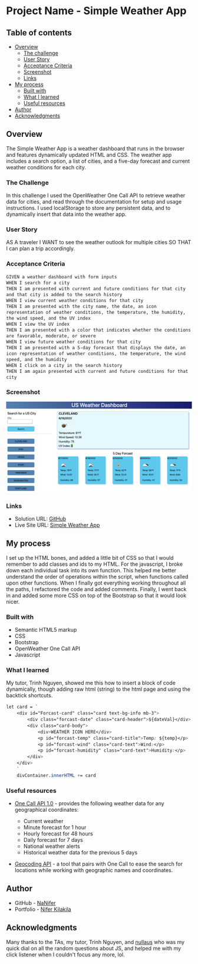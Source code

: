 # Project Name - Simple Weather App

## Table of contents

- [Overview](#overview)
  - [The challenge](#the-challenge)
  - [User Story](#user-story)
  - [Acceptance Criteria](#acceptance-criteria)
  - [Screenshot](#screenshot)
  - [Links](#links)
- [My process](#my-process)
  - [Built with](#built-with)
  - [What I learned](#what-i-learned)
  - [Useful resources](#useful-resources)
- [Author](#author)
- [Acknowledgments](#acknowledgments)


## Overview
The Simple Weather App is a weather dashboard that runs in the browser and features dynamically updated HTML and CSS. The weather app includes a search option, a list of cities, and a five-day forecast and current weather conditions for each city.

### The Challenge

In this challenge I used the OpenWeather One Call API to retrieve weather data for cities, and read through the documentation for setup and usage instructions. I used localStorage to store any persistent data, and to dynamically insert that data into the weather app.

### User Story

AS A traveler
I WANT to see the weather outlook for multiple cities
SO THAT I can plan a trip accordingly.

### Acceptance Criteria

```
GIVEN a weather dashboard with form inputs
WHEN I search for a city
THEN I am presented with current and future conditions for that city and that city is added to the search history
WHEN I view current weather conditions for that city
THEN I am presented with the city name, the date, an icon representation of weather conditions, the temperature, the humidity, the wind speed, and the UV index
WHEN I view the UV index
THEN I am presented with a color that indicates whether the conditions are favorable, moderate, or severe
WHEN I view future weather conditions for that city
THEN I am presented with a 5-day forecast that displays the date, an icon representation of weather conditions, the temperature, the wind speed, and the humidity
WHEN I click on a city in the search history
THEN I am again presented with current and future conditions for that city
```

### Screenshot

![](./assets/images/Screen-shot-weather-app.png)


### Links

- Solution URL: [GitHub](https://github.com/NaNifer/Simple-Weather-App-h6)
- Live Site URL: [Simple Weather App](https://nanifer.github.io/Simple-Weather-App-h6/)

## My process

I set up the HTML bones, and added a little bit of CSS so that I would remember to add classes and ids to my HTML. For the javascript, I broke down each individual task into its own function. This helped me better understand the order of operations within the script, when functions called upon other functions. When I finally got everything working throughout all the paths, I refactored the code and added comments. Finally, I went back in and added some more CSS on top of the Bootstrap so that it would look nicer. 

### Built with

- Semantic HTML5 markup
- CSS
- Bootstrap
- OpenWeather One Call API
- Javascript

### What I learned

My tutor, Trinh Nguyen, showed me this how to insert a block of code dynamically, though adding raw html (string) to the html page and using the backtick shortcuts.

```css
let card = `
    <div id="Forcast-card" class="card text-bg-info mb-3">
        <div class="forcast-date" class="card-header">${dateVal}</div>
        <div class="card-body">
            <div>WEATHER ICON HERE</div>
            <p id="forcast-temp" class="card-title">Temp: ${temp}</p>
            <p id="forcast-wind" class="card-text">Wind:</p>
            <p id="forcast-humidity" class="card-text">Humidity:</p>
        </div>
    </div>
    `
    divContainer.innerHTML += card
```

### Useful resources

- [One Call API 1.0](https://openweathermap.org/api/one-call-api) - provides the following weather data for any geographical coordinates:
  - Current weather
  - Minute forecast for 1 hour
  - Hourly forecast for 48 hours
  - Daily forecast for 7 days
  - National weather alerts
  - Historical weather data for the previous 5 days

- [Geocoding API](https://openweathermap.org/api/geocoding-api) - a tool that pairs with One Call to ease the search for locations while working with geographic names and coordinates.


## Author

- GitHub - [NaNifer](https://github.com/NaNifer)
- Portfolio - [Nifer Kilakila](https://nanifer.github.io/Nifer-Kilakila-Portfolio-h2/)

## Acknowledgments

Many thanks to the TAs, my tutor, Trinh Nguyen, and [nullaus](https://github.com/nullaus) who was my quick dial on all the random questions about JS, and helped me with my click listener when I couldn't focus any more, lol.

